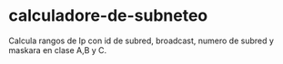 # calculadore-de-subneteo
Calcula rangos de Ip con id de subred, broadcast, numero de subred y maskara  en clase A,B y C. 
